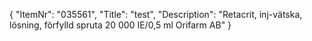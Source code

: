 {
  "ItemNr": "035561",
  "Title": "test",
  "Description": "Retacrit, inj-vätska, lösning, förfylld spruta 20 000 IE/0,5 ml Orifarm AB"
}
